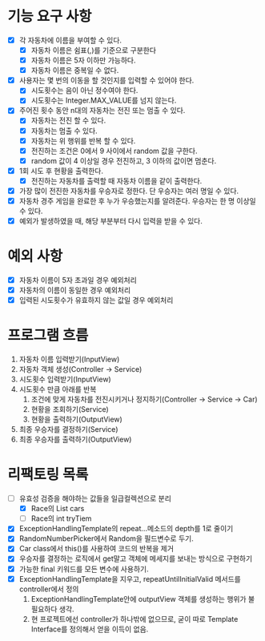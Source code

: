 # 기능 요구 사항

- [x] 각 자동차에 이름을 부여할 수 있다.
    - [x] 자동차 이름은 쉼표(,)를 기준으로 구분한다
    - [x] 자동차 이름은 5자 이하만 가능하다.
    - [x] 자동차 이름은 중복일 수 없다.
- [x] 사용자는 몇 번의 이동을 할 것인지를 입력할 수 있어야 한다.
    - [x] 시도횟수는 음이 아닌 정수여야 한다.
    - [x] 시도횟수는 Integer.MAX_VALUE를 넘지 않는다.
- [x] 주어진 횟수 동안 n대의 자동차는 전진 또는 멈출 수 있다.
    - [x] 자동차는 전진 할 수 있다.
    - [x] 자동차는 멈출 수 있다.
    - [x] 자동차는 위 행위를 반복 할 수 있다.
    - [x] 전진하는 조건은 0에서 9 사이에서 random 값을 구한다.
    - [x] random 값이 4 이상일 경우 전진하고, 3 이하의 값이면 멈춘다.
- [x] 1회 시도 후 현황을 출력한다.
    - [x] 전진하는 자동차를 출력할 때 자동차 이름을 같이 출력한다.
- [x] 가장 많이 전진한 자동차를 우승자로 정한다. 단 우승자는 여러 명일 수 있다.
- [x] 자동차 경주 게임을 완료한 후 누가 우승했는지를 알려준다. 우승자는 한 명 이상일 수 있다.
- [x] 예외가 발생하였을 때, 해당 부분부터 다시 입력을 받을 수 있다.

# 예외 사항

- [x] 자동차 이름이 5자 초과일 경우 예외처리
- [x] 자동차의 이름이 동일한 경우 예외처리
- [x] 입력된 시도횟수가 유효하지 않는 값일 경우 예외처리

# 프로그램 흐름

1. 자동차 이름 입력받기(InputView)
2. 자동차 객체 생성(Controller → Service)
3. 시도횟수 입력받기(InputView)
4. 시도횟수 만큼 아래를 반복
    1. 조건에 맞게 자동차를 전진시키거나 정지하기(Controller → Service → Car)
    2. 현황을 조회하기(Service)
    3. 현황을 출력하기(OutputView)
5. 최종 우승자를 결정하기(Service)
6. 최종 우승자를 출력하기(OutputView)

# 리팩토링 목록

- [ ] 유효성 검증을 해야하는 값들을 일급컬렉션으로 분리
    - [x] Race의 List<Car> cars
    - [ ] Race의 int tryTiem
- [x] ExceptionHandlingTemplate의 repeat...메소드의 depth를 1로 줄이기
- [x] RandomNumberPicker에서 Random을 필드변수로 두기.
- [x] Car class에서 this()를 사용하여 코드의 반복을 제거
- [x] 우승자를 결정하는 로직에서 get말고 객체에 메세지를 보내는 방식으로 구현하기
- [x] 가능한 final 키워드를 모든 변수에 사용하기.
- [x] ExceptionHandlingTemplate을 지우고, repeatUntilInitialValid 메서드를 controller에서 정의
    1. ExceptionHandlingTemplate안에 outputView 객체를 생성하는 행위가 불필요하다 생각.
    2. 현 프로젝트에선 controller가 하나밖에 없으므로, 굳이 따로 Template Interface를 정의해서 얻을 이득이 없음.
